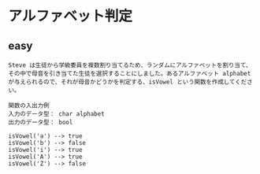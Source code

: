 # アルファベット判定
## easy
    Steve は生徒から学級委員を複数割り当てるため、ランダムにアルファベットを割り当て、その中で母音を引き当てた生徒を選択することにしました。あるアルファベット alphabet が与えられるので、それが母音かどうかを判定する、isVowel という関数を作成してください。
```
関数の入出力例
入力のデータ型： char alphabet
出力のデータ型： bool

isVowel('a') --> true
isVowel('b') --> false
isVowel('i') --> true
isVowel('A') --> true
isVowel('Z') --> false
```